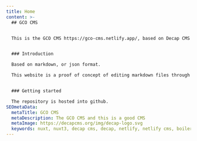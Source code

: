 ```yaml
---
title: Home
content: >-
  ## GCO CMS


  This is the GCO CMS https://gco-cms.netlify.app/, based on Decap CMS https://decapcms.org/, and Open source content management for Git workflow. Test test and test again.


  ### Introduction

  Based on markdown, or json format. 

  This website is a proof of concept of editing markdown files through an interface.  


  ### Getting started

  The repository is hosted into github.
SEOmetaData:
  metaTitle: GCO CMS
  metaDescription: The GCO CMS and this is a good CMS
  metaImage: https://decapcms.org/img/decap-logo.svg
  keywords: nuxt, nuxt3, decap cms, decap, netlify, netlify cms, boilerplate
---
```

